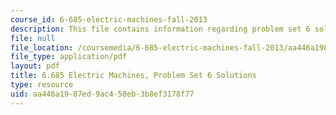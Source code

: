 ```yaml
---
course_id: 6-685-electric-machines-fall-2013
description: This file contains information regarding problem set 6 solution.
file: null
file_location: /coursemedia/6-685-electric-machines-fall-2013/aa446a1987ed9ac458eb3b8ef3178f77_MIT6_685F13_ps06ans.pdf
file_type: application/pdf
layout: pdf
title: 6.685 Electric Machines, Problem Set 6 Solutions
type: resource
uid: aa446a19-87ed-9ac4-58eb-3b8ef3178f77
---
```


